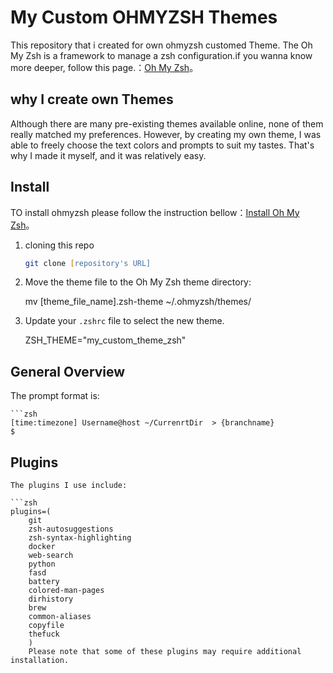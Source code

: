 # My Custom OHMYZSH Themes

This repository that i created for own ohmyzsh customed Theme. The Oh My Zsh is a framework to manage a zsh configuration.if you wanna know more deeper, follow this page.：[Oh My Zsh](https://github.com/ohmyzsh/ohmyzsh)。
## why I create own Themes

Although there are many pre-existing themes available online, none of them really matched my preferences. However, by creating my own theme, I was able to freely choose the text colors and prompts to suit my tastes. That's why I made it myself, and it was relatively easy.



## Install
TO install ohmyzsh please follow the instruction bellow：[Install Oh My Zsh](https://github.com/ohmyzsh/ohmyzsh)。



1. cloning this repo
   ```zsh
   git clone [repository's URL]


2. Move the theme file to the Oh My Zsh theme directory:

    mv [theme_file_name].zsh-theme ~/.ohmyzsh/themes/


3. Update your `.zshrc` file to select the new theme.

    ZSH_THEME="my_custom_theme_zsh"


## General Overview
The prompt format is:

    ```zsh
    [time:timezone] Username@host ~/CurrenrtDir  > {branchname}
    $

    



## Plugins

    The plugins I use include:

    ```zsh
    plugins=(
        git
        zsh-autosuggestions
        zsh-syntax-highlighting
        docker
        web-search
        python
        fasd
        battery
        colored-man-pages
        dirhistory
        brew
        common-aliases
        copyfile
        thefuck
        )
        Please note that some of these plugins may require additional installation.


